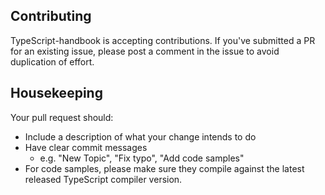 ## Contributing
TypeScript-handbook is accepting contributions. If you've submitted a PR for an existing issue, please post a comment in the issue to avoid duplication of effort.


## Housekeeping
Your pull request should: 

* Include a description of what your change intends to do
* Have clear commit messages 
    * e.g. "New Topic", "Fix typo", "Add code samples"
* For code samples, please make sure they compile against the latest released TypeScript compiler version.

